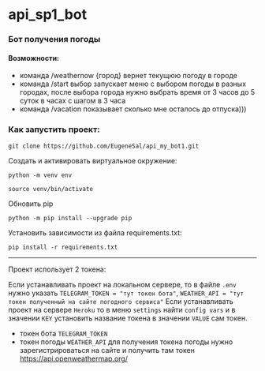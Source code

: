 # api_sp1_bot
### Бот получения погоды 
#### Возможности:
* команда /weathernow {город} вернет текущюю погоду в городе
* команда /start выбор запускает меню с выбором погоды в разных городах, после выбора города нужно выбрать время от 3 часов до 5 суток в часах с шагом в 3 часа
* команда /vacation показывает сколько мне осталось до отпуска)))

### Как запустить проект:
```
git clone https://github.com/EugeneSal/api_my_bot1.git
```
Создать и активировать виртуальное окружение:
```
python -m venv env

source venv/bin/activate
```
Обновить pip
```
python -m pip install --upgrade pip
```
Установить зависимости из файла requirements.txt:
```
pip install -r requirements.txt
```
***
Проект использует 2 токена:

Если устанавливать проект на локальном сервере, то в файле `.env` нужно указать `TELEGRAM_TOKEN = "тут токен бота"`, `WEATHER_API = "тут токен полученный на сайте погодного сервиса"`
Если устанавливать проект на сервере `Heroku` то в меню `settings` найти `config vars` и в значении `KEY` установить название токена в значении `VALUE` сам токен.
* токен бота `TELEGRAM_TOKEN` 
* токен погоды `WEATHER_API` для получения токена погоды нужно зарегистрироваться на сайте и получить там токен https://api.openweathermap.org/
